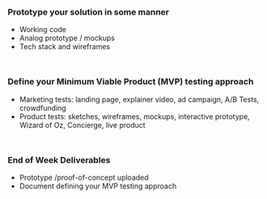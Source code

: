 ### Prototype your solution in some manner
* Working code
* Analog prototype / mockups
* Tech stack and wireframes

```
 
```
### Define your Minimum Viable Product (MVP) testing approach
* Marketing tests: landing page, explainer video, ad campaign, A/B Tests, crowdfunding
* Product tests: sketches, wireframes, mockups, interactive prototype, Wizard of Oz, Concierge, live product

```
 
```

### End of Week Deliverables
* Prototype /proof-of-concept uploaded
* Document defining your MVP testing approach